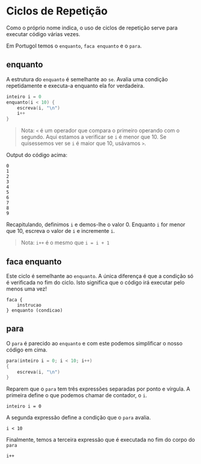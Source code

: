 # Ciclos de Repetição

Como o próprio nome indica, o uso de ciclos de repetição serve para executar código várias vezes.

Em Portugol temos o `enquanto`, `faca enquanto` e o `para`.

## enquanto

A estrutura do `enquanto` é semelhante ao `se`. Avalia uma condição repetidamente e executa-a enquanto ela for verdadeira.

```C
inteiro i = 0
enquanto(i < 10) {
    escreva(i, "\n")
    i++
}
```
> Nota: `<` é um operador que compara o primeiro operando com o segundo. Aqui estamos a verificar se `i` é menor que 10. Se quisessemos ver se `i` é maior que 10, usávamos `>`.

Output do código acima:

```
0
1
2
3
4
5
6
7
8
9
```

Recapitulando, definimos `i` e demos-lhe o valor 0. Enquanto `i` for menor que 10, escreva o valor de `i` e incremente `i`.

> Nota: `i++` é o mesmo que `i = i + 1`

## faca enquanto
Este ciclo é semelhante ao `enquanto`. A única diferença é que a condição só é verificada no fim do ciclo. Isto significa que o código irá executar pelo menos uma vez!

```
faca {
    instrucao
} enquanto (condicao)
```

## para
O `para` é parecido ao `enquanto` e com este podemos simplificar o nosso código em cima.

```C
para(inteiro i = 0; i < 10; i++)
{
    escreva(i, "\n")
}
```

Reparem que o `para` tem três expressões separadas por ponto e vírgula. A primeira define o que podemos chamar de contador, o `i`.

`inteiro i = 0`

A segunda expressão define a condição que o `para` avalia.

`i < 10`

Finalmente, temos a terceira expressão que é executada no fim do corpo do `para`

`i++`

